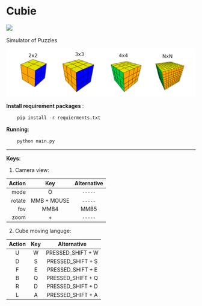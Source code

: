 # Cubie

[![](https://badgen.net/badge/3d/pygame)](https://pypi.org/project/pygame/)

Simulator of Puzzles

![Cubes](screenshot.png)

**Install requirement packages** :

```python
    pip install -r requierments.txt
```
        
**Running**:

```python
    python main.py
```
------

**Keys**:

1. Camera view:

Action|Key         |Alternative|
-----:|:----------:|:---------:|
mode  | O          |`-----`    |
rotate| MMB + MOUSE|`-----`    |
fov   | MMB4       | MMB5      |
zoom  | +          |`-----`    |
        
2. Cube moving languge:
    
|Action|Key  |Alternative         |
|:----:|:---:|:------------------:|
|   U  |  W  | PRESSED_SHIFT + W  |
|   D  |  S  | PRESSED_SHIFT + S  |
|   F  |  E  | PRESSED_SHIFT + E  |
|   B  |  Q  | PRESSED_SHIFT + Q  |
|   R  |  D  | PRESSED_SHIFT + D  |
|   L  |  A  | PRESSED_SHIFT + A  |
